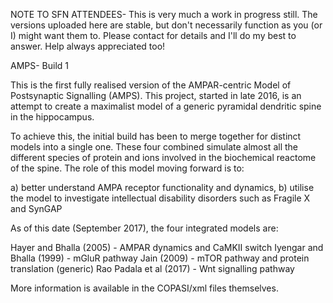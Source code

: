 NOTE TO SFN ATTENDEES- This is very much a work in progress still. The versions uploaded here are stable, but don't necessarily function as you (or I) might want them to. Please contact for details and I'll do my best to answer. Help always appreciated too!


AMPS- Build 1

This is the first fully realised version of the AMPAR-centric Model of Postsynaptic Signalling (AMPS). This project, started in late 2016, is an attempt to create a maximalist model of a generic pyramidal dendritic spine in the hippocampus.

To achieve this, the initial build has been to merge together for distinct models into a single one. These four combined simulate almost all the different species of protein and ions involved in the biochemical reactome of the spine. The role of this model moving forward is to:

a) better understand AMPA receptor functionality and dynamics, 
b) utilise the model to investigate intellectual disability disorders such as Fragile X and SynGAP


As of this date (September 2017), the four integrated models are: 

Hayer and Bhalla (2005) - AMPAR dynamics and CaMKII switch
Iyengar and Bhalla (1999) - mGluR pathway
Jain (2009) - mTOR pathway and protein translation (generic)
Rao Padala et al (2017) - Wnt signalling pathway


More information is available in the COPASI/xml files themselves.
